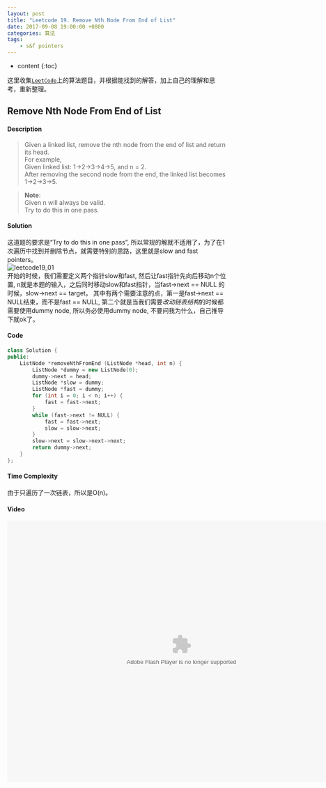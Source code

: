 ```yaml
---
layout: post
title: "Leetcode 19. Remove Nth Node From End of List"
date: 2017-09-08 19:00:00 +0800 
categories: 算法
tags: 
    - s&f pointers
---
```

* content
{:toc}

这里收集[`LeetCode`](https://leetcode.com)上的算法题目，并根据能找到的解答，加上自己的理解和思考，重新整理。

<!-- more -->

## Remove Nth Node From End of List

#### Description

>Given a linked list, remove the nth node from the end of list and return its head.  
For example,  
  Given linked list: 1->2->3->4->5, and n = 2.  
  After removing the second node from the end, the linked list becomes  
  1->2->3->5.

>__Note__:  
Given n will always be valid.  
Try to do this in one pass.

#### Solution

这道题的要求是“Try to do this in one pass”, 所以常规的解就不适用了，为了在1次遍历中找到并删除节点，就需要特别的思路，这里就是slow and fast pointers。  
![leetcode19_01](http://ovwkcbdpf.bkt.clouddn.com/image/leetcode19/leetcode19_01.png)  
开始的时候，我们需要定义两个指针slow和fast, 然后让fast指针先向后移动n个位置, n就是本题的输入，之后同时移动slow和fast指针，当fast->next == NULL 的时候，slow->next == target。
其中有两个需要注意的点，第一是fast->next == NULL结束，而不是fast == NULL, 第二个就是当我们需要*改动链表结构*的时候都需要使用dummy node, 所以务必使用dummy node, 不要问我为什么，自己推导下就ok了。

#### Code
 
```cpp
class Solution {
public:
    ListNode *removeNthFromEnd (ListNode *head, int n) {
        ListNode *dummy = new ListNode(0);
        dummy->next = head;
        ListNode *slow = dummy;
        ListNode *fast = dummy;
        for (int i = 0; i < n; i++) {
            fast = fast->next;
        }
        while (fast->next != NULL) {
            fast = fast->next;
            slow = slow->next;
        }
        slow->next = slow->next->next;
        return dummy->next;
    }
};
```

#### Time Complexity

由于只遍历了一次链表，所以是O(n)。

#### Video

<embed src='http://player.youku.com/player.php/sid/XMjkwMzEwNTAwNA==/v.swf' allowFullScreen='true' quality='high' width='800' height='600' align='middle' allowScriptAccess='always' type='application/x-shockwave-flash' wmode="opaque">